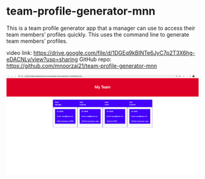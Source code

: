 # team-profile-generator-mnn
This is a team profile generator app that a manager can use to access their team members’ profiles quickly. This uses the command line to generate team members’ profiles.

video link: https://drive.google.com/file/d/1DGEq9kBINTe6JyC7p2T3X6hg-eDACNLy/view?usp=sharing 
GitHub repo: https://github.com/mnoorzai21/team-profile-generator-mnn


<img src="./img/Screenshot.png">
